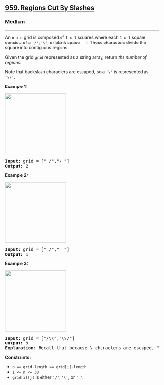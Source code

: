 <h2><a href="https://leetcode.com/problems/regions-cut-by-slashes/">959. Regions Cut By Slashes</a></h2><h3>Medium</h3><hr><div><p>An <code>n x n</code> grid is composed of <code>1 x 1</code> squares where each <code>1 x 1</code> square consists of a <code>'/'</code>, <code>'\'</code>, or blank space <code>' '</code>. These characters divide the square into contiguous regions.</p>

<p>Given the grid <code>grid</code> represented as a string array, return <em>the number of regions</em>.</p>

<p>Note that backslash characters are escaped, so a <code>'\'</code> is represented as <code>'\\'</code>.</p>

<p style="display: none !important;">&nbsp;</p>
<p><strong class="example">Example 1:</strong></p>
<img alt="" src="https://assets.leetcode.com/uploads/2018/12/15/1.png" style="width: 200px; height: 200px;">
<pre><strong>Input:</strong> grid = [" /","/ "]
<strong>Output:</strong> 2
</pre>

<p><strong class="example">Example 2:</strong></p>
<img alt="" src="https://assets.leetcode.com/uploads/2018/12/15/2.png" style="width: 200px; height: 198px;">
<pre><strong>Input:</strong> grid = [" /","  "]
<strong>Output:</strong> 1
</pre>

<p><strong class="example">Example 3:</strong></p>
<img alt="" src="https://assets.leetcode.com/uploads/2018/12/15/4.png" style="width: 200px; height: 200px;">
<pre><strong>Input:</strong> grid = ["/\\","\\/"]
<strong>Output:</strong> 5
<strong>Explanation: </strong>Recall that because \ characters are escaped, "\\/" refers to \/, and "/\\" refers to /\.
</pre>

<p style="display: none !important;">&nbsp;</p>
<p><strong>Constraints:</strong></p>

<ul>
	<li><code>n == grid.length == grid[i].length</code></li>
	<li><code>1 &lt;= n &lt;= 30</code></li>
	<li><code>grid[i][j]</code> is either <code>'/'</code>, <code>'\'</code>, or <code>' '</code>.</li>
</ul>
</div>